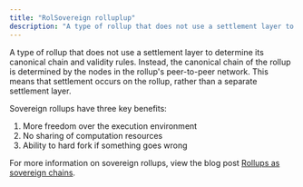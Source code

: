 ```yaml
---
title: "RolSovereign rolluplup"
description: "A type of rollup that does not use a settlement layer to determine its canonical chain and validity rules."
---
```


A type of rollup that does not use a settlement layer to determine its canonical chain and validity rules. Instead, the canonical chain of the rollup is determined by the nodes in the rollup's peer-to-peer network. This means that settlement occurs on the rollup, rather than a separate settlement layer.

Sovereign rollups have three key benefits:

1. More freedom over the execution environment
2. No sharing of computation resources
3. Ability to hard fork if something goes wrong

For more information on sovereign rollups, view the blog post [Rollups as sovereign chains](https://blog.celestia.org/sovereign-rollup-chains/).